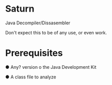 Saturn
======

Java Decompiler/Dissasembler

Don't expect this to be of any use, or even work.

Prerequisites
====

● Any? version o the Java Development Kit

● A class file to analyze
